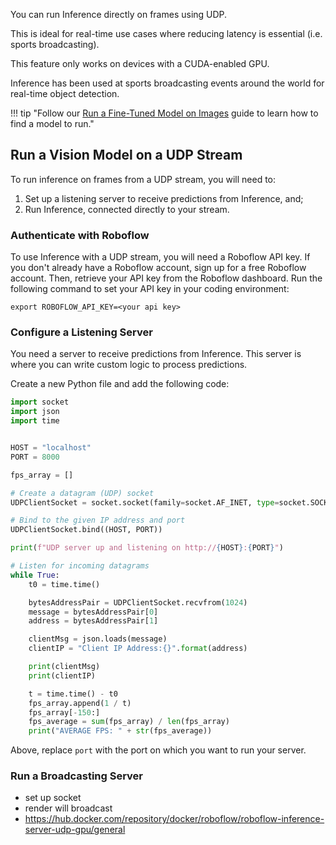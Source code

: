 You can run Inference directly on frames using UDP.

This is ideal for real-time use cases where reducing latency is essential (i.e. sports broadcasting).

This feature only works on devices with a CUDA-enabled GPU.

Inference has been used at sports broadcasting events around the world for real-time object detection.

!!! tip "Follow our [Run a Fine-Tuned Model on Images](../quickstart/run_model_on_image.md) guide to learn how to find a model to run."

## Run a Vision Model on a UDP Stream

To run inference on frames from a UDP stream, you will need to:

1. Set up a listening server to receive predictions from Inference, and;
2. Run Inference, connected directly to your stream.

### Authenticate with Roboflow

To use Inference with a UDP stream, you will need a Roboflow API key. If you don't already have a Roboflow account, sign up for a free Roboflow account. Then, retrieve your API key from the Roboflow dashboard. Run the following command to set your API key in your coding environment:

```
export ROBOFLOW_API_KEY=<your api key>
```

### Configure a Listening Server

You need a server to receive predictions from Inference. This server is where you can write custom logic to process predictions.

Create a new Python file and add the following code:

```python
import socket
import json
import time


HOST = "localhost"
PORT = 8000

fps_array = []

# Create a datagram (UDP) socket
UDPClientSocket = socket.socket(family=socket.AF_INET, type=socket.SOCK_DGRAM)

# Bind to the given IP address and port
UDPClientSocket.bind((HOST, PORT))

print(f"UDP server up and listening on http://{HOST}:{PORT}")

# Listen for incoming datagrams
while True:
    t0 = time.time()

    bytesAddressPair = UDPClientSocket.recvfrom(1024)
    message = bytesAddressPair[0]
    address = bytesAddressPair[1]

    clientMsg = json.loads(message)
    clientIP = "Client IP Address:{}".format(address)

    print(clientMsg)
    print(clientIP)

    t = time.time() - t0
    fps_array.append(1 / t)
    fps_array[-150:]
    fps_average = sum(fps_array) / len(fps_array)
    print("AVERAGE FPS: " + str(fps_average))
```

Above, replace `port` with the port on which you want to run your server.

### Run a Broadcasting Server

- set up socket
- render will broadcast
- https://hub.docker.com/repository/docker/roboflow/roboflow-inference-server-udp-gpu/general

